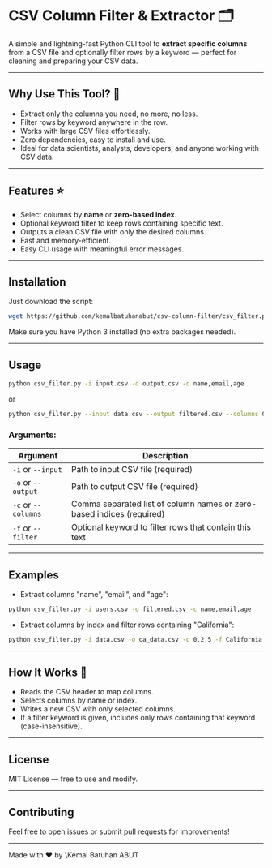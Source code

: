 # CSV Column Filter & Extractor 🗂️

A simple and lightning-fast Python CLI tool to **extract specific columns** from a CSV file and optionally filter rows by a keyword — perfect for cleaning and preparing your CSV data.

---

## Why Use This Tool? 🚀

- Extract only the columns you need, no more, no less.
- Filter rows by keyword anywhere in the row.
- Works with large CSV files effortlessly.
- Zero dependencies, easy to install and use.
- Ideal for data scientists, analysts, developers, and anyone working with CSV data.

---

## Features ⭐

- Select columns by **name** or **zero-based index**.
- Optional keyword filter to keep rows containing specific text.
- Outputs a clean CSV file with only the desired columns.
- Fast and memory-efficient.
- Easy CLI usage with meaningful error messages.

---

## Installation

Just download the script:

```bash
wget https://github.com/kemalbatuhanabut/csv-column-filter/csv_filter.py
````

Make sure you have Python 3 installed (no extra packages needed).

---

## Usage

```bash
python csv_filter.py -i input.csv -o output.csv -c name,email,age
```

or

```bash
python csv_filter.py --input data.csv --output filtered.csv --columns 0,2,5 --filter keyword
```

### Arguments:

| Argument            | Description                                                           |
| ------------------- | --------------------------------------------------------------------- |
| `-i` or `--input`   | Path to input CSV file (required)                                     |
| `-o` or `--output`  | Path to output CSV file (required)                                    |
| `-c` or `--columns` | Comma separated list of column names or zero-based indices (required) |
| `-f` or `--filter`  | Optional keyword to filter rows that contain this text                |

---

## Examples

* Extract columns "name", "email", and "age":

```bash
python csv_filter.py -i users.csv -o filtered.csv -c name,email,age
```

* Extract columns by index and filter rows containing "California":

```bash
python csv_filter.py -i data.csv -o ca_data.csv -c 0,2,5 -f California
```

---

## How It Works 🔧

* Reads the CSV header to map columns.
* Selects columns by name or index.
* Writes a new CSV with only selected columns.
* If a filter keyword is given, includes only rows containing that keyword (case-insensitive).

---

## License

MIT License — free to use and modify.

---

## Contributing

Feel free to open issues or submit pull requests for improvements!

---

Made with ❤️ by \Kemal Batuhan ABUT

